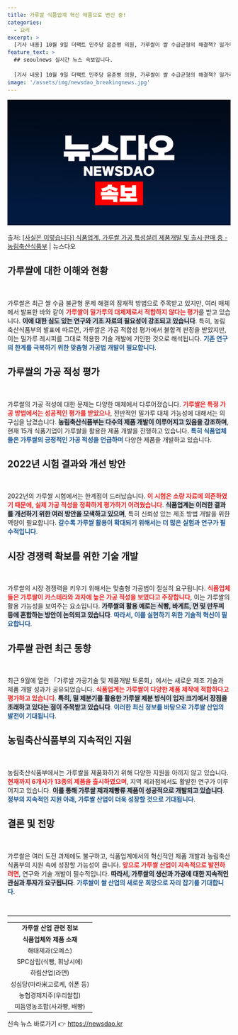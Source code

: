 ```yaml
---
title: 가루쌀 식품업계 혁신 제품으로 변신 중!
categories:
  - 요리
excerpt: >
  [기사 내용] 10월 9일 더팩트 민주당 윤준병 의원, 가루쌀이 쌀 수급균형의 해결책? 밀가루 대체 부적합!…
feature_text: >
  ## seoulnews 실시간 뉴스 속보입니다.

  [기사 내용] 10월 9일 더팩트 민주당 윤준병 의원, 가루쌀이 쌀 수급균형의 해결책? 밀가루 대체 부적합!…
image: '/assets/img/newsdao_breakingnews.jpg'
---
```


![뉴스다오 속보](/assets/img/newsdao_breakingnews.jpg)

<p>출처: <a href="https://newsdao.kr/2119" rel="dofollow">[사실은 이렇습니다] 식품업계, 가루쌀 가공 특성살려 제품개발 및 출시·판매 중 - 농림축산식품부</a> | 뉴스다오</p>

<h2 data-ke-size="size26">가루쌀에 대한 이해와 현황</h2>

<p data-ke-size="size16">&nbsp;</p>  
가루쌀은 최근 쌀 수급 불균형 문제 해결의 잠재적 방법으로 주목받고 있지만, 여러 매체에서 발표한 바와 같이 <b><span style="color: #ee2323;">가루쌀이 밀가루의 대체제로서 적합하지 않다는 평가</span></b>를 받고 있습니다. <b><span style="background-color: #21538527;">이에 대한 심도 있는 연구와 기초 자료의 필요성이 강조되고 있습니다</span></b>. 특히, 농림축산식품부의 발표에 따르면, 가루쌀은 가공 적합성 평가에서 불합격 판정을 받았지만, 이는 밀가루 레시피를 그대로 적용한 기술 개발에 기인한 것으로 해석됩니다. <b><span style="color: #1a5490;">기존 연구의 한계를 극복하기 위한 맞춤형 가공법 개발이 필요합니다</span></b>.

<h2 data-ke-size="size26">가루쌀의 가공 적성 평가</h2>

<p data-ke-size="size16">&nbsp;</p>  
가루쌀의 가공 적성에 대한 문제는 다양한 매체에서 다루어졌습니다. <b><span style="color: #ee2323;">가루쌀은 특정 가공 방법에서는 성공적인 평가를 받았으나</span></b>, 전반적인 밀가루 대체 가능성에 대해서는 의구심을 남겼습니다. <b><span style="background-color: #21538527;">농림축산식품부는 다수의 제품 개발이 이루어지고 있음을 강조하며</span></b>, 현재 15개 식품기업이 가루쌀을 활용한 제품 개발을 진행하고 있습니다. <b><span style="color: #1a5490;">특히 식품업체들은 가루쌀의 긍정적인 가공 적성을 언급하며</span></b> 다양한 제품을 개발하고 있습니다.

<h2 data-ke-size="size26">2022년 시험 결과와 개선 방안</h2>

<p data-ke-size="size16">&nbsp;</p>  
2022년의 가루쌀 시험에서는 한계점이 드러났습니다. <b><span style="color: #ee2323;">이 시험은 소량 자료에 의존하였기 때문에, 실제 가공 적성을 정확하게 평가하기 어려웠습니다</span></b>. <b><span style="background-color: #21538527;">식품업계는 이러한 결과를 개선하기 위한 여러 방안을 모색하고 있으며</span></b>, 특히 신뢰성 있는 제조 방법 개발을 위한 역량이 필요합니다. <b><span style="color: #1a5490;">갈수록 가루쌀 활용이 확대되기 위해서는 더 많은 실험과 연구가 필수적입니다</span></b>.

<h2 data-ke-size="size26">시장 경쟁력 확보를 위한 기술 개발</h2>

<p data-ke-size="size16">&nbsp;</p>  
가루쌀의 시장 경쟁력을 키우기 위해서는 맞춤형 가공법이 절실히 요구됩니다. <b><span style="color: #ee2323;">식품업체들은 가루쌀이 카스테라와 과자에 높은 가공 적성을 보였다고 주장합니다</span></b>, 이는 가루쌀의 활용 가능성을 보여주는 요소입니다. <b><span style="background-color: #21538527;">가루쌀의 활용 예로는 식빵, 바게트, 면 및 만두피 등에 혼합하는 방안이 논의되고 있습니다</span></b>. <b><span style="color: #1a5490;">따라서, 이를 실현하기 위한 기술적 혁신이 필요합니다</span></b>.

<h2 data-ke-size="size26">가루쌀 관련 최근 동향</h2>

<p data-ke-size="size16">&nbsp;</p>  
최근 9월에 열린 「가루쌀 가공기술 및 제품개발 토론회」에서는 새로운 제조 기술과 제품 개발 성과가 공유되었습니다. <b><span style="color: #ee2323;">식품업계는 가루쌀이 다양한 제품 제작에 적합하다고 평가하고 있습니다</span></b>. <b><span style="background-color: #21538527;">특히, 밀 제분기를 활용한 가루쌀 제분 방식이 입자 크기에서 장점을 초래하고 있다는 점이 주목받고 있습니다</span></b>. <b><span style="color: #1a5490;">이러한 최신 정보를 바탕으로 가루쌀 산업의 발전이 기대됩니다</span></b>.

<h2 data-ke-size="size26">농림축산식품부의 지속적인 지원</h2>

<p data-ke-size="size16">&nbsp;</p>  
농림축산식품부에서는 가루쌀을 제품화하기 위해 다양한 지원을 아끼지 않고 있습니다. <b><span style="color: #ee2323;">현재까지 6개사가 13종의 제품을 출시하였으며</span></b>, 지역 제과점에서도 활발한 연구가 이루어지고 있습니다. <b><span style="background-color: #21538527;">이를 통해 가루쌀 제과제빵류 제품이 성공적으로 개발되고 있습니다</span></b>. <b><span style="color: #1a5490;">정부의 지속적인 지원 아래, 가루쌀 산업이 더욱 성장할 것으로 기대됩니다</span></b>.

<h2 data-ke-size="size26">결론 및 전망</h2>

<p data-ke-size="size16">&nbsp;</p>  
가루쌀은 여러 도전 과제에도 불구하고, 식품업계에서의 혁신적인 제품 개발과 농림축산식품부의 지원 속에 성장할 가능성이 큽니다. <b><span style="color: #ee2323;">앞으로 가루쌀 산업이 지속적으로 발전하려면</span></b>, 연구와 기술 개발이 필수적입니다. <b><span style="background-color: #21538527;">따라서, 가루쌀의 생산과 가공에 대한 지속적인 관심과 투자가 요구됩니다</span></b>. <b><span style="color: #1a5490;">가루쌀이 쌀 산업의 새로운 희망으로 자리 잡기를 기대합니다</span></b>. 

<p data-ke-size="size16">&nbsp;</p>  
<hr>  
<table style="width: 100%;">  
<tr>  
<td style="text-align: center; height: 17px;"><b>가루쌀 산업 관련 정보</b></td>  
</tr>  
<tr>  
<td style="text-align: center; height: 17px;"><b>식품업체와 제품 소재</b></td>  
</tr>  
<tr>  
<td style="text-align: center; height: 17px;">해태제과(오예스)</td>  
</tr>  
<tr>  
<td style="text-align: center; height: 17px;">SPC삼립(식빵, 휘낭시에)</td>  
</tr>  
<tr>  
<td style="text-align: center; height: 17px;">하림산업(라면)</td>  
</tr>  
<tr>  
<td style="text-align: center; height: 17px;">성심당(마라米고로케, 쉬폰 등)</td>  
</tr>  
<tr>  
<td style="text-align: center; height: 17px;">농협경제지주(우리쌀칩)</td>  
</tr>  
<tr>  
<td style="text-align: center; height: 17px;">미듬영농조합(사과빵, 배빵)</td>  
</tr>  
</table> 

신속 뉴스 바로가기 👉 <a href="https://newsdao.kr" rel="dofollow">https://newsdao.kr</a>


